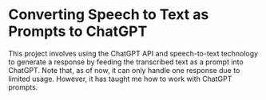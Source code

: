 # Converting Speech to Text as Prompts to ChatGPT

This project involves using the ChatGPT API and speech-to-text technology to generate a response by feeding the transcribed text as a prompt into ChatGPT. Note that, as of now, it can only handle one response due to limited usage. However, it has taught me how to work with ChatGPT prompts.


